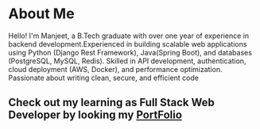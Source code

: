 # About Me
Hello! I'm Manjeet, a B.Tech graduate with over one year of experience in backend development.Experienced in building scalable web applications using Python (Django Rest Framework), Java(Spring Boot), and databases (PostgreSQL, MySQL, Redis). Skilled in API development, authentication, cloud deployment (AWS, Docker), and performance optimization. Passionate about writing clean, secure, and efficient code
## Check out my learning as Full Stack Web Developer by looking my <a href="https://manjeetgodara.github.io/">PortFolio</a>
